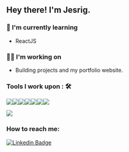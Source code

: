 <h2> Hey there! I'm Jesrig.</h2>

### 🌱 I'm currently learning
- ReactJS

### 👨‍💻 I'm working on
- Building projects and my portfolio website. 

### Tools I work upon : 🛠

<img src="https://img.shields.io/badge/javascript%20-%23323330.svg?&style=for-the-badge&logo=javascript&logoColor=%23F7DF1E"><img src="https://img.shields.io/badge/html5%20-%23E34F26.svg?&style=for-the-badge&logo=html5&logoColor=white"><img src="https://img.shields.io/badge/css3%20-%231572B6.svg?&style=for-the-badge&logo=css3&logoColor=white"><img src="https://img.shields.io/badge/react%20-%2320232a.svg?&style=for-the-badge&logo=react&logoColor=%2361DAFB"><img src="https://img.shields.io/badge/bootstrap%20-%23563D7C.svg?&style=for-the-badge&logo=bootstrap&logoColor=white"><img src="https://img.shields.io/badge/git%20-%23F05033.svg?&style=for-the-badge&logo=git&logoColor=white"/><img src="http://img.shields.io/badge/-VS%20Code-000000?style=for-the-badge&logo=Visual-studio-code&logoColor=blue">

<img src="https://github-readme-stats.vercel.app/api?username=jesrigpineda&show_icons=true&title_color=03fc90&icon_color=03fc90&text_color=03fc90&bg_color=002b19">

### How to reach me:

[![Linkedin Badge](https://img.shields.io/badge/-linkedin-blue?style=flat-square&logo=Linkedin&logoColor=white&link=https://www.linkedin.com/in/jesrig-p-b24632174)](https://www.linkedin.com/in/jesrig-p-b24632174)

